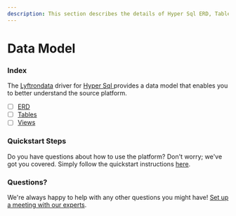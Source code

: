 ```yaml
---
description: This section describes the details of Hyper Sql ERD, Tables, and Views.
---
```


# Data Model

### Index

The  [Lyftrondata](https://www.lyftrondata.com/) driver for [Hyper Sql](https://www.lyftrondata.com/integration/hyper-sql/)[ ](https://www.lyftrondata.com/integration/hyper-sql/)provides a data model that enables you to better understand the source platform.

* [ ] [ERD](../../../technology-analytics/hyper-sql/data-model/erd.md)
* [ ] [Tables](../../../technology-analytics/hyper-sql/data-model/tables.md)
* [ ] [Views](../../../technology-analytics/hyper-sql/data-model/views.md)

### Quickstart Steps

Do you have questions about how to use the platform? Don't worry; we've got you covered. Simply follow the quickstart instructions [here](../../../../quickstart-steps.md).

### Questions? <a href="#questions" id="questions"></a>

We're always happy to help with any other questions you might have! [Set up a meeting with our experts](https://www.lyftrondata.com/book-a-meeting/).

